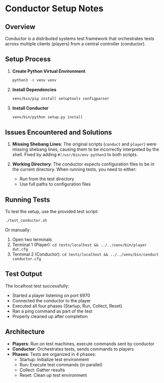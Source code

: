 # Conductor Setup Notes

## Overview
Conductor is a distributed systems test framework that orchestrates tests across multiple clients (players) from a central controller (conductor).

## Setup Process

1. **Create Python Virtual Environment**
   ```bash
   python3 -m venv venv
   ```

2. **Install Dependencies**
   ```bash
   venv/bin/pip install setuptools configparser
   ```

3. **Install Conductor**
   ```bash
   venv/bin/python setup.py install
   ```

## Issues Encountered and Solutions

1. **Missing Shebang Lines**: The original scripts (`conduct` and `player`) were missing shebang lines, causing them to be incorrectly interpreted by the shell. Fixed by adding `#!/usr/bin/env python3` to both scripts.

2. **Working Directory**: The conductor expects configuration files to be in the current directory. When running tests, you need to either:
   - Run from the test directory
   - Use full paths to configuration files

## Running Tests

To test the setup, use the provided test script:
```bash
./test_conductor.sh
```

Or manually:
1. Open two terminals
2. Terminal 1 (Player): `cd tests/localhost && ../../venv/bin/player dut.cfg`
3. Terminal 2 (Conductor): `cd tests/localhost && ../../venv/bin/conduct conductor.cfg`

## Test Output
The localhost test successfully:
- Started a player listening on port 6970
- Connected the conductor to the player
- Executed all four phases (Startup, Run, Collect, Reset)
- Ran a ping command as part of the test
- Properly cleaned up after completion

## Architecture
- **Players**: Run on test machines, execute commands sent by conductor
- **Conductor**: Orchestrates tests, sends commands to players
- **Phases**: Tests are organized in 4 phases:
  - Startup: Initialize test environment
  - Run: Execute test commands (in parallel)
  - Collect: Gather results
  - Reset: Clean up test environment
